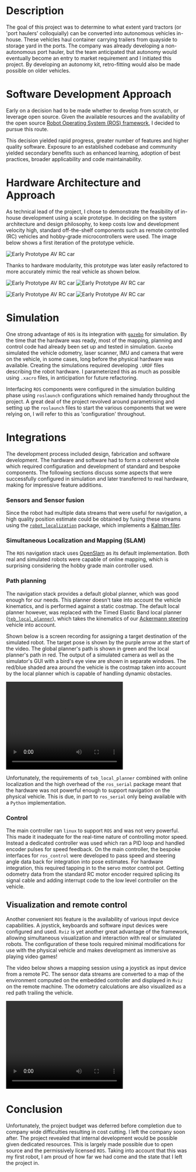 # Description

The goal of this project was to determine to what extent yard tractors (or
'port haulers' colloquially) can be converted into autonomous vehicles
in-house. These vehicles haul container carrying trailers from quayside to
storage yard in the ports. The company was already developing a
non-autonomous port hauler, but the team anticipated that autonomy would
eventually become an entry to market requirement and I initiated this
project. By developing an autonomy kit, retro-fitting would also be made
possible on older vehicles. 

# Software Development Approach

Early on a decision had to be made whether to develop from scratch, or
leverage open source. Given the available resources and the availability of
the open source [Robot Operating System (ROS) framework](https://ros.org/),
I decided to pursue this route.

This decision yielded rapid progress, greater number of features and higher
quality software. Exposure to an established codebase and community yielded
secondary benefits such as enhanced learning, adoption of best practices,
broader applicability and code maintainability. 

# Hardware Architecture and Approach

As technical lead of the project, I chose to demonstrate the feasibility of
in-house development using a scale prototype. In deciding on the system
architecture and design philosophy, to keep costs low and development
velocity high, standard off-the-shelf components such as remote controlled
(RC) vehicles and hobby-grade microcontrollers were used. The image below
shows a first iteration of the prototype vehicle.

![Early Prototype AV RC car](media/avproject/proto1.jpg)

Thanks to hardware modularity, this prototype was later easily refactored
to more accurately mimic the real vehicle as shown below. 

![Early Prototype AV RC car](media/avproject/proto2_open_front.jpg)
![Early Prototype AV RC car](media/avproject/proto2_open_rear.jpg)

![Early Prototype AV RC car](media/avproject/proto2_lowangle.jpg) ![Early
Prototype AV RC car](media/avproject/proto2_highangle.jpg) 

# Simulation

One strong advantage of `ROS` is its integration with
[`gazebo`](https://gazebosim.org/) for simulation. By the time that the
hardware was ready, most of the mapping, planning and control code had
already been set up and tested in simulation.  `Gazebo` simulated the
vehicle odometry, laser scanner, IMU and camera that were on the vehicle,
in some cases, long before the physical hardware was available. Creating
the simulations required developing `.URDF` files describing the robot
hardware. I parameterized this as much as possible using `.xacro` files, in
anticipation for future refactoring. 

Interfacing `ROS` components were configured in the simulation building
phase using `roslaunch` configurations which remained handy throughout the
project. A great deal of the project revolved around parametrising and
setting up the `roslaunch` files to start the various components that we
were relying on, I will refer to this as 'configuration' throughout.

# Integrations

The development process included design, fabrication and software
development. The hardware and software had to form a coherent whole which
required configuration and development of standard and bespoke components.
The following sections discuss some aspects that were successfully
configured in simulation and later transferred to real hardware, making for
impressive feature additions.

### Sensors and Sensor fusion

Since the robot had multiple data streams that were useful for navigation,
a high quality position estimate could be obtained by fusing these streams
using the
[`robot_localization`](http://docs.ros.org/noetic/api/robot_localization/html/index.html)
package, which implements a [Kalman
filer](https://en.wikipedia.org/wiki/Kalman_filter).   

### Simultaneous Localization and Mapping (SLAM)

The `ROS` navigation stack uses [OpenSlam](https://openslam-org.github.io/)
as its default implementation.  Both real and simulated robots were capable
of online mapping, which is surprising considering the hobby grade main
controller used.

### Path planning

The navigation stack provides a default global planner, which was good
enough for our needs. This planner doesn't take into account the vehicle
kinematics, and is performed against a static costmap. The default local
planner however, was replaced with the Timed Elastic Band local planner
([`teb_local_planner`](http://wiki.ros.org/teb_local_planner)), which takes
the kinematics of our [Ackermann
steering](https://en.wikipedia.org/wiki/Ackermann_steering_geometry)
vehicle into account. 

Shown below is a screen recording for assigning a target destination of the
simulated robot. The target pose is shown by the purple arrow at the start
of the video. The global planner's path is shown in green and the local
planner's path in red. The output of a simulated camera as well as the
simulator's GUI with a bird's eye view are shown in separate windows. The
red/blue shaded area around the vehicle is the costmap taken into account
by the local planner which is capable of handling dynamic obstacles. 

<video width="320" height="240" alt="Navigation Simulation Demo" controls>
<source src="media/avproject/navSim.mp4" type="video/mp4"> </video>

Unfortunately, the requirements of `teb_local_planner` combined with online
localization and the high overhead of the `ros_serial` package meant that
the hardware was not powerful enough to support navigation on the physical
vehicle. This is due, in part to `ros_serial` only being available with a
`Python` implementation.

### Control 

The main controller ran `linux` to support `ROS` and was not very powerful.
This made it inadequate for the real-time nature of controlling motor
speed.  Instead a dedicated controller was used which ran a PID loop and
handled encoder pulses for speed feedback. On the main controller, the
bespoke interfaces for `ros_control` were developed to pass speed and
steering angle data back for integration into pose estimates. For hardware
integration, this required tapping in to the servo motor control pot.
Getting odometry data from the standard RC motor encoder required splicing
its signal cable and adding interrupt code to the low level controller on
the vehicle. 

## Visualization and remote control

Another convenient `ROS` feature is the availability of various input
device capabilities. A joystick, keyboards and software input devices were
configured and used. `Rviz` is yet another great advantage of the
framework, allowing simultaneous visualization and interaction with real or
simulated robots. The configuration of these tools required minimal
modifications for use with the physical vehicle and makes development as
immersive as playing video games!

The video below shows a mapping session using a joystick as input device
from a remote PC. The sensor data streams are converted to a map of the
environment computed on the embedded controller and displayed in `Rviz` on
the remote machine. The odometry calculations are also visualized as a red
path trailing the vehicle.

 <video width="320" height="240" alt="Navigation Simulation Demo" controls>
<source src="media/avproject/mapping.mp4" type="video/mp4"> </video>

# Conclusion

Unfortunately, the project budget was deferred before completion due to
company wide difficulties resulting in cost cutting. I left the company
soon after. The project revealed that internal development would be
possible given dedicated resources. This is largely made possible due to
open source and the permissively licensed `ROS`. Taking into account that
this was my first robot, I am proud of how far we had come and the state
that I left the project in.
